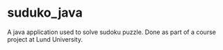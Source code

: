 # suduko_java
A  java application used to solve sudoku puzzle. Done as part of a course project at Lund University.
